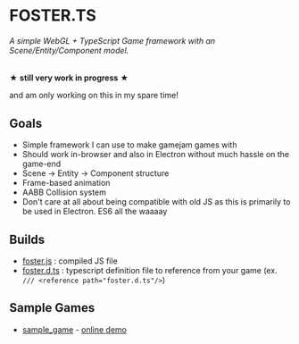# FOSTER.TS
###### A simple WebGL + TypeScript Game framework with an Scene/Entity/Component model.

★ **still very work in progress** ★

and am only working on this in my spare time!

## Goals
 - Simple framework I can use to make gamejam games with
 - Should work in-browser and also in Electron without much hassle on the game-end
 - Scene -> Entity -> Component structure
 - Frame-based animation
 - AABB Collision system
 - Don't care at all about being compatible with old JS as this is primarily to be used in Electron. ES6 all the waaaay
 
## Builds
 - [foster.js](https://raw.githubusercontent.com/Drazzke/foster/master/bin/foster.js) : compiled JS file
 - [foster.d.ts](https://raw.githubusercontent.com/Drazzke/foster/master/bin/foster.d.ts) : typescript definition file to reference from your game (ex. `/// <reference path="foster.d.ts"/>`)

 ## Sample Games
 - [sample_game](https://github.com/Drazzke/foster/tree/master/sample_game) - [online demo](http://noelfb.com/foster/sample_game/)
